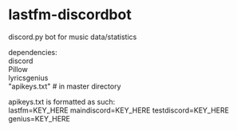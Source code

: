 # lastfm-discordbot
discord.py bot for music data/statistics  


dependencies:  
discord  
Pillow  
lyricsgenius  
"apikeys.txt" # in master directory


apikeys.txt is formatted as such:  
lastfm=KEY_HERE
maindiscord=KEY_HERE
testdiscord=KEY_HERE
genius=KEY_HERE
